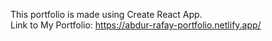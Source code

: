 This portfolio is made using Create React App.<br/>
Link to My Portfolio: https://abdur-rafay-portfolio.netlify.app/
